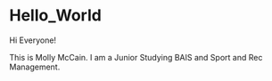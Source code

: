 # Hello_World

Hi Everyone!

This is Molly McCain. I am a Junior Studying BAIS and Sport and Rec Management.
